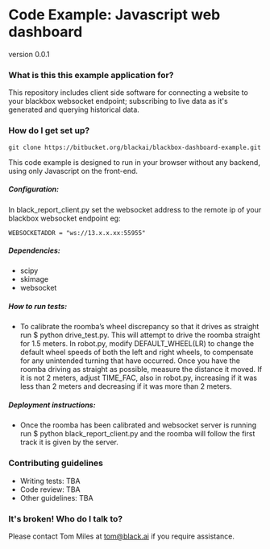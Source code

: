 # Code Example: Javascript web dashboard #
version 0.0.1

### What is this this example application for? ###

This repository includes client side software for connecting a website to your blackbox websocket endpoint; subscribing to live data as it's generated and querying historical data.


### How do I get set up? ###

    git clone https://bitbucket.org/blackai/blackbox-dashboard-example.git

This code example is designed to run in your browser without any backend, using only Javascript on the front-end.

##### Configuration:
In black_report_client.py set the websocket address to the remote ip of your blackbox websocket endpoint
    eg: 
    
    WEBSOCKETADDR = "ws://13.x.x.xx:55955"
		
##### Dependencies:
*	scipy
*   skimage
*   websocket
	
##### How to run tests:
*	To calibrate the roomba’s wheel discrepancy so that it drives as straight run $ python drive_test.py. This will attempt to drive the roomba straight for 1.5 meters. In robot.py, modify DEFAULT_WHEEL(LR) to change the default wheel speeds of both the left and right wheels, to compensate for any unintended turning that have occurred. Once you have the roomba driving as straight as possible, measure the distance it moved. If it is not 2 meters, adjust TIME_FAC, also in robot.py, increasing if it was less than 2 meters and decreasing if it was more than 2 meters.


##### Deployment instructions:
* 	Once the roomba has been calibrated and websocket server is running run $ python black_report_client.py and the roomba will follow 
    the first track it is given by the server. 

### Contributing guidelines ###

* Writing tests:
    TBA
* Code review:
    TBA
* Other guidelines:
    TBA


### It's broken! Who do I talk to? ###
Please contact Tom Miles at tom@black.ai if you require assistance.
